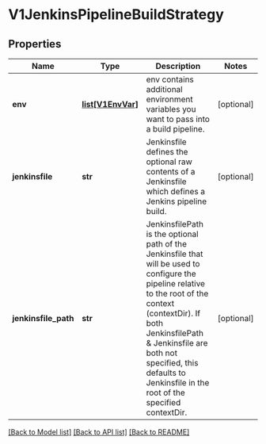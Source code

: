 # V1JenkinsPipelineBuildStrategy

## Properties
Name | Type | Description | Notes
------------ | ------------- | ------------- | -------------
**env** | [**list[V1EnvVar]**](V1EnvVar.md) | env contains additional environment variables you want to pass into a build pipeline. | [optional] 
**jenkinsfile** | **str** | Jenkinsfile defines the optional raw contents of a Jenkinsfile which defines a Jenkins pipeline build. | [optional] 
**jenkinsfile_path** | **str** | JenkinsfilePath is the optional path of the Jenkinsfile that will be used to configure the pipeline relative to the root of the context (contextDir). If both JenkinsfilePath &amp; Jenkinsfile are both not specified, this defaults to Jenkinsfile in the root of the specified contextDir. | [optional] 

[[Back to Model list]](../README.md#documentation-for-models) [[Back to API list]](../README.md#documentation-for-api-endpoints) [[Back to README]](../README.md)


